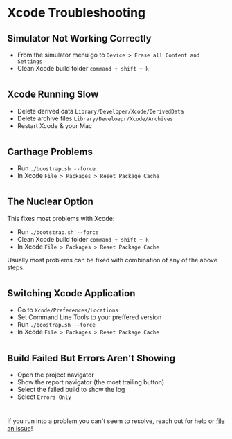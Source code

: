 # Xcode Troubleshooting

## Simulator Not Working Correctly
- From the simulator menu go to `Device > Erase all Content and Settings`
- Clean Xcode build folder `command + shift + k`

#
## Xcode Running Slow
- Delete derived data `Library/Developer/Xcode/DerivedData`
- Delete archive files `Library/Develoepr/Xcode/Archives`
- Restart Xcode & your Mac

#
## Carthage Problems
- Run `./boostrap.sh --force`
- In Xcode `File > Packages > Reset Package Cache`

#
## The Nuclear Option
This fixes most problems with Xcode:
- Run `./bootstrap.sh --force`
- Clean Xcode build folder `command + shift + k`
- In Xcode `File > Packages > Reset Package Cache`

Usually most problems can be fixed with combination of any of the above steps.

#
## Switching Xcode Application
- Go to `Xcode/Preferences/Locations`
- Set Command Line Tools to your preffered version
- Run `./boostrap.sh --force`
- In Xcode `File > Packages > Reset Package Cache`

#
## Build Failed But Errors Aren't Showing
- Open the project navigator
- Show the report navigator (the most trailing button)
- Select the failed build to show the log
- Select `Errors Only`

#
If you run into a problem you can't seem to resolve, reach out for help or [file an issue](https://github.com/neevaco/neeva-ios/issues/new)!